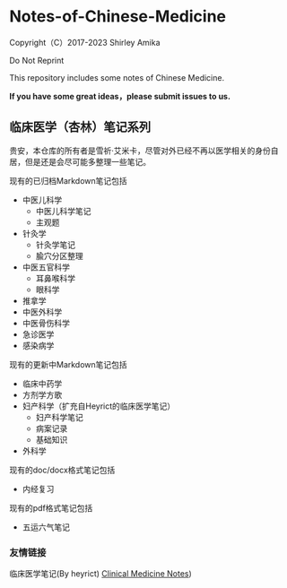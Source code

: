 # Notes-of-Chinese-Medicine

Copyright（C）2017-2023 Shirley Amika

Do Not Reprint

This repository includes some notes of Chinese Medicine.

**If you have some great ideas，please submit issues to us.**

## 临床医学（杏林）笔记系列

贵安，本仓库的所有者是雪祈·艾米卡，尽管对外已经不再以医学相关的身份自居，但是还是会尽可能多整理一些笔记。

现有的已归档Markdown笔记包括
- 中医儿科学
  - 中医儿科学笔记
  - 主观题
- 针灸学
  - 针灸学笔记
  - 腧穴分区整理
- 中医五官科学
  - 耳鼻喉科学
  - 眼科学
- 推拿学
- 中医外科学
- 中医骨伤科学
- 急诊医学
- 感染病学

现有的更新中Markdown笔记包括
- 临床中药学
- 方剂学方歌
- 妇产科学（扩充自Heyrict的临床医学笔记）
  - 妇产科学笔记
  - 病案记录
  - 基础知识
- 外科学

现有的doc/docx格式笔记包括
- 内经复习

现有的pdf格式笔记包括
- 五运六气笔记

### 友情链接

临床医学笔记(By heyrict)
[Clinical Medicine Notes](https://github.com/heyrict/clinical-medicine-notes))